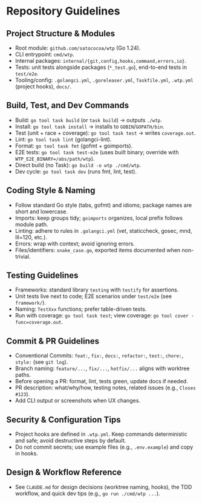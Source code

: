 # Repository Guidelines

## Project Structure & Modules
- Root module: `github.com/satococoa/wtp` (Go 1.24).
- CLI entrypoint: `cmd/wtp`.
- Internal packages: `internal/{git,config,hooks,command,errors,io}`.
- Tests: unit tests alongside packages (`*_test.go`), end-to-end tests in `test/e2e`.
- Tooling/config: `.golangci.yml`, `.goreleaser.yml`, `Taskfile.yml`, `.wtp.yml` (project hooks), `docs/`.

## Build, Test, and Dev Commands
- Build: `go tool task build` (or `task build`) → outputs `./wtp`.
- Install: `go tool task install` → installs to `GOBIN`/`GOPATH/bin`.
- Test (unit + race + coverage): `go tool task test` → writes `coverage.out`.
- Lint: `go tool task lint` (golangci-lint).
- Format: `go tool task fmt` (gofmt + goimports).
- E2E tests: `go tool task test-e2e` (uses built binary; override with `WTP_E2E_BINARY=/abs/path/wtp`).
- Direct build (no Task): `go build -o wtp ./cmd/wtp`.
 - Dev cycle: `go tool task dev` (runs fmt, lint, test).

## Coding Style & Naming
- Follow standard Go style (tabs, gofmt) and idioms; package names are short and lowercase.
- Imports: keep groups tidy; `goimports` organizes, local prefix follows module path.
- Linting: adhere to rules in `.golangci.yml` (vet, staticcheck, gosec, mnd, lll=120, etc.).
- Errors: wrap with context; avoid ignoring errors.
- Files/identifiers: `snake_case.go`, exported items documented when non-trivial.

## Testing Guidelines
- Frameworks: standard library `testing` with `testify` for assertions.
- Unit tests live next to code; E2E scenarios under `test/e2e` (see `framework/`).
- Naming: `TestXxx` functions; prefer table-driven tests.
- Run with coverage: `go tool task test`; view coverage: `go tool cover -func=coverage.out`.

## Commit & PR Guidelines
- Conventional Commits: `feat:`, `fix:`, `docs:`, `refactor:`, `test:`, `chore:`, `style:` (see `git log`).
- Branch naming: `feature/...`, `fix/...`, `hotfix/...` aligns with worktree paths.
- Before opening a PR: format, lint, tests green, update docs if needed.
- PR description: what/why/how, testing notes, related issues (e.g., `Closes #123`).
- Add CLI output or screenshots when UX changes.

## Security & Configuration Tips
- Project hooks are defined in `.wtp.yml`. Keep commands deterministic and safe; avoid destructive steps by default.
- Do not commit secrets; use example files (e.g., `.env.example`) and copy in hooks.

## Design & Workflow Reference
- See `CLAUDE.md` for design decisions (worktree naming, hooks), the TDD workflow, and quick dev tips (e.g., `go run ./cmd/wtp ...`).
